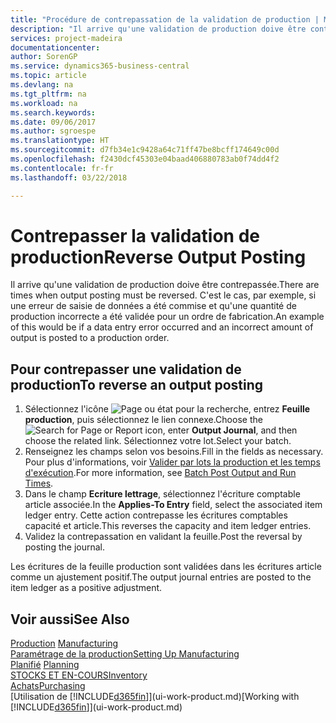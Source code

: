 ```yaml
---
title: "Procédure de contrepassation de la validation de production | Microsoft Docs"
description: "Il arrive qu'une validation de production doive être contrepassée. C'est le cas, par exemple, si une erreur de saisie de données a été commise et qu'une quantité de production incorrecte a été validée pour un ordre de fabrication."
services: project-madeira
documentationcenter: 
author: SorenGP
ms.service: dynamics365-business-central
ms.topic: article
ms.devlang: na
ms.tgt_pltfrm: na
ms.workload: na
ms.search.keywords: 
ms.date: 09/06/2017
ms.author: sgroespe
ms.translationtype: HT
ms.sourcegitcommit: d7fb34e1c9428a64c71ff47be8bcff174649c00d
ms.openlocfilehash: f2430dcf45303e04baad406880783ab0f74dd4f2
ms.contentlocale: fr-fr
ms.lasthandoff: 03/22/2018

---
```

# <a name="reverse-output-posting"></a><span data-ttu-id="62da9-104">Contrepasser la validation de production</span><span class="sxs-lookup"><span data-stu-id="62da9-104">Reverse Output Posting</span></span>
<span data-ttu-id="62da9-105">Il arrive qu'une validation de production doive être contrepassée.</span><span class="sxs-lookup"><span data-stu-id="62da9-105">There are times when output posting must be reversed.</span></span> <span data-ttu-id="62da9-106">C'est le cas, par exemple, si une erreur de saisie de données a été commise et qu'une quantité de production incorrecte a été validée pour un ordre de fabrication.</span><span class="sxs-lookup"><span data-stu-id="62da9-106">An example of this would be if a data entry error occurred and an incorrect amount of output is posted to a production order.</span></span>  

## <a name="to-reverse-an-output-posting"></a><span data-ttu-id="62da9-107">Pour contrepasser une validation de production</span><span class="sxs-lookup"><span data-stu-id="62da9-107">To reverse an output posting</span></span>  
1.  <span data-ttu-id="62da9-108">Sélectionnez l'icône ![Page ou état pour la recherche](media/ui-search/search_small.png "Page ou état pour la recherche"), entrez **Feuille production**, puis sélectionnez le lien connexe.</span><span class="sxs-lookup"><span data-stu-id="62da9-108">Choose the ![Search for Page or Report](media/ui-search/search_small.png "Search for Page or Report icon") icon, enter **Output Journal**, and then choose the related link.</span></span> <span data-ttu-id="62da9-109">Sélectionnez votre lot.</span><span class="sxs-lookup"><span data-stu-id="62da9-109">Select your batch.</span></span>  
2. <span data-ttu-id="62da9-110">Renseignez les champs selon vos besoins.</span><span class="sxs-lookup"><span data-stu-id="62da9-110">Fill in the fields as necessary.</span></span> <span data-ttu-id="62da9-111">Pour plus d'informations, voir [Valider par lots la production et les temps d'exécution](production-how-to-post-output-quantity.md).</span><span class="sxs-lookup"><span data-stu-id="62da9-111">For more information, see [Batch Post Output and Run Times](production-how-to-post-output-quantity.md).</span></span>
3.  <span data-ttu-id="62da9-112">Dans le champ **Ecriture lettrage**, sélectionnez l'écriture comptable article associée.</span><span class="sxs-lookup"><span data-stu-id="62da9-112">In the **Applies-To Entry** field, select the associated item ledger entry.</span></span> <span data-ttu-id="62da9-113">Cette action contrepasse les écritures comptables capacité et article.</span><span class="sxs-lookup"><span data-stu-id="62da9-113">This reverses the capacity and item ledger entries.</span></span>  
4. <span data-ttu-id="62da9-114">Validez la contrepassation en validant la feuille.</span><span class="sxs-lookup"><span data-stu-id="62da9-114">Post the reversal by posting the journal.</span></span>  

<span data-ttu-id="62da9-115">Les écritures de la feuille production sont validées dans les écritures article comme un ajustement positif.</span><span class="sxs-lookup"><span data-stu-id="62da9-115">The output journal entries are posted to the item ledger as a positive adjustment.</span></span>  

## <a name="see-also"></a><span data-ttu-id="62da9-116">Voir aussi</span><span class="sxs-lookup"><span data-stu-id="62da9-116">See Also</span></span>  
 <span data-ttu-id="62da9-117">[Production](production-manage-manufacturing.md)  </span><span class="sxs-lookup"><span data-stu-id="62da9-117">[Manufacturing](production-manage-manufacturing.md)  </span></span>  
 [<span data-ttu-id="62da9-118">Paramétrage de la production</span><span class="sxs-lookup"><span data-stu-id="62da9-118">Setting Up Manufacturing</span></span>](production-configure-production-processes.md)  
 <span data-ttu-id="62da9-119">[Planifié](production-planning.md)    </span><span class="sxs-lookup"><span data-stu-id="62da9-119">[Planning](production-planning.md)    </span></span>  
 [<span data-ttu-id="62da9-120">STOCKS ET EN-COURS</span><span class="sxs-lookup"><span data-stu-id="62da9-120">Inventory</span></span>](inventory-manage-inventory.md)  
 [<span data-ttu-id="62da9-121">Achats</span><span class="sxs-lookup"><span data-stu-id="62da9-121">Purchasing</span></span>](purchasing-manage-purchasing.md)  
 <span data-ttu-id="62da9-122">[Utilisation de [!INCLUDE[d365fin](includes/d365fin_md.md)]](ui-work-product.md)</span><span class="sxs-lookup"><span data-stu-id="62da9-122">[Working with [!INCLUDE[d365fin](includes/d365fin_md.md)]](ui-work-product.md)</span></span>  

